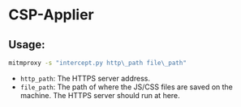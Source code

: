 # CSP-Applier

## Usage:

```bash
mitmproxy -s "intercept.py http\_path file\_path"
```

* `http_path`: The HTTPS server address.
* `file_path`: The path of where the JS/CSS files are saved on the machine. The HTTPS server should run at here.
